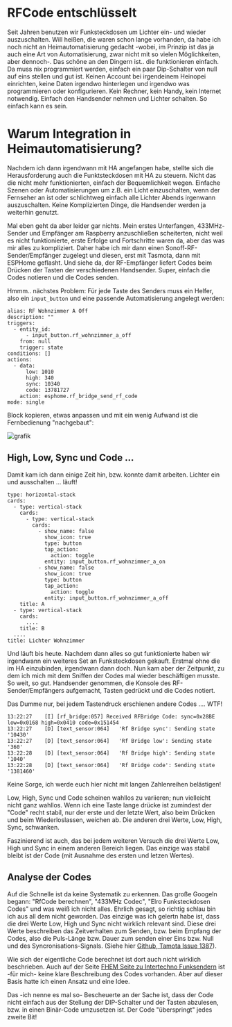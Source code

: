 # RFCode entschlüsselt

Seit Jahren benutzen wir Funksteckdosen um Lichter ein- und wieder auszuschalten. 
Will heißen, die waren schon lange vorhanden, da habe ich noch nicht an Heimautomatisierung gedacht
-wobei, im Prinzip ist das ja auch eine Art von Automatisierung, zwar nicht mit so vielen Möglichkeiten, aber dennoch-.
Das schöne an den Dingern ist.. die funktionieren einfach. Da muss nix programmiert werden, einfach ein paar Dip-Schalter
von null auf eins stellen und gut ist. Keinen Account bei irgendeinem Heinopei einrichten, keine Daten irgendwo hinterlegen 
und irgendwo was programmieren oder konfigurieren. Kein Rechner, kein Handy, kein Internet notwendig. Einfach den Handsender 
nehmen und Lichter schalten. So einfach kann es sein. 

# Warum Integration in Heimautomatisierung?

Nachdem ich dann irgendwann mit HA angefangen habe, stellte sich die Herausforderung auch die Funktsteckdosen mit HA
zu steuern. Nicht das die nicht mehr funktionierten, einfach der Bequemlichkeit wegen. Einfache Szenen oder Automatisierungen 
um z.B. ein Licht einzuschalten, wenn der Fernseher an ist oder schlichtweg einfach alle Lichter Abends irgenwann auszuschalten. 
Keine Komplizierten Dinge, die Handsender werden ja weiterhin genutzt. 

Mal eben geht da aber leider gar nichts. Mein erstes Unterfangen, 433MHz-Sender und Empfänger am Raspberry 
anzuschließen scheiterten, nicht weil es nicht funktionierte, erste Erfolge und Fortschritte waren da, aber das was mir alles
zu kompliziert. Daher habe ich mir dann einen Sonoff-RF-Sender/Empfänger zugelegt und diesen, erst mit Tasmota, dann mit 
ESPHome geflasht. Und siehe da, der RF-Empfänger liefert Codes beim Drücken der Tasten der verschiedenen Handsender. Super, 
einfach die Codes notieren und die Codes senden. 

Hmmm.. nächstes Problem: Für jede Taste des Senders muss ein Helfer, also ein ```input_button``` und eine passende 
Automatisierung angelegt werden: 

```
alias: RF Wohnzimmer A Off
description: ""
triggers:
  - entity_id:
      - input_button.rf_wohnzimmer_a_off
    from: null
    trigger: state
conditions: []
actions:
  - data:
      low: 1010
      high: 340
      sync: 10340
      code: 13781727
    action: esphome.rf_bridge_send_rf_code
mode: single
```

Block kopieren, etwas anpassen und mit ein wenig Aufwand ist die Fernbedienung "nachgebaut": 

![grafik](https://github.com/user-attachments/assets/15d07dbf-389f-415b-a85e-11f1371e5219)


## High, Low, Sync und Code ... 

Damit kam ich dann einige Zeit hin, bzw. konnte damit arbeiten. Lichter ein und ausschalten ... läuft!

```
type: horizontal-stack
cards:
  - type: vertical-stack
    cards:
      - type: vertical-stack
        cards:
          - show_name: false
            show_icon: true
            type: button
            tap_action:
              action: toggle
            entity: input_button.rf_wohnzimmer_a_on
          - show_name: false
            show_icon: true
            type: button
            tap_action:
              action: toggle
            entity: input_button.rf_wohnzimmer_a_off
    title: A
  - type: vertical-stack
    cards:
      ....
    title: B
  ....
title: Lichter Wohnzimmer
```

Und läuft bis heute. Nachdem dann alles so gut funktionierte haben wir irgendwann ein weiteres Set an Funksteckdosen 
gekauft. Erstmal ohne die im HA einzubinden, irgendwann dann doch. Nun kam aber der Zeitpunkt, zu dem ich mich mit 
dem Sniffen der Codes mal wieder beschäftigen musste. So weit, so gut. Handsender genommen, die Konsole des 
RF-Sender/Empfängers aufgemacht, Tasten gedrückt und die Codes notiert. 

Das Dumme nur, bei jedem Tastendruck erschienen andere Codes .... WTF!

```
13:22:27	[I]	[rf_bridge:057]	Received RFBridge Code: sync=0x28BE low=0x0168 high=0x0410 code=0x151454
13:22:27	[D]	[text_sensor:064]	'Rf Bridge sync': Sending state '10430'
13:22:27	[D]	[text_sensor:064]	'Rf Bridge low': Sending state '360'
13:22:28	[D]	[text_sensor:064]	'Rf Bridge high': Sending state '1040'
13:22:28	[D]	[text_sensor:064]	'Rf Bridge code': Sending state '1381460'
```

Keine Sorge, ich werde euch hier nicht mit langen Zahlenreihen belästigen!

Low, High, Sync und Code scheinen wahllos zu variieren; nun vielleicht nicht ganz wahllos. Wenn ich eine Taste
lange drücke ist zumindest der "Code" recht stabil, nur der erste und der letzte Wert, also beim Drücken und beim
Wiederloslassen, weichen ab. Die anderen drei Werte, Low, High, Sync, schwanken. 

Faszinierend ist auch, das bei jedem weiteren Versuch die drei Werte Low, High und Sync in einem anderen Bereich liegen. 
Das einzige was stabil bleibt ist der Code (mit Ausnahme des ersten und letzen Wertes). 

## Analyse der Codes

Auf die Schnelle ist da keine Systematik zu erkennen. Das große Googeln begann: "RfCode berechnen", "433MHz Codec", 
"Elro Funksteckdosen Codes" und was weiß ich nicht alles. Ehrlich gesagt, so richtig schlau bin ich aus all dem nicht geworden. 
Das einzige was ich gelertn habe ist, dass die drei Werte Low, High und Sync nicht wirklich relevant sind. Diese drei Werte 
beschreiben das Zeitverhalten zum Senden, bzw. beim Empfang der Codes, also die Puls-Länge bzw. Dauer zum senden einer Eins bzw. Null 
und des Syncronisations-Signals. (Siehe hier [Github, Tamota Issue 1387](https://github.com/arendst/Tasmota/issues/1387)). 

Wie sich der eigentliche Code berechnet ist dort auch nicht wirklich beschrieben. Auch auf der Seite 
[FHEM Seite zu Intertechno Funksendern](https://wiki.fhem.de/wiki/Intertechno_Code_Berechnung) ist -für mich- keine klare Beschreibung
des Codes vorhanden. Aber auf dieser Basis hatte ich einen Ansatz und eine Idee.

Das -ich nenne es mal so- Bescheuerte an der Sache ist, dass der Code nicht einfach aus der Stellung der DIP-Schalter und der Tasten 
abzulesen, bzw. in einen Binär-Code umzusetzen ist. Der Code "überspringt" jedes zweite Bit!

